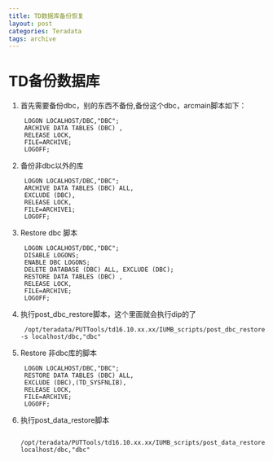 ```yaml
---
title: TD数据库备份恢复
layout: post
categories: Teradata
tags: archive
---
```

# TD备份数据库

1. 首先需要备份dbc，别的东西不备份,备份这个dbc，arcmain脚本如下：  

		LOGON LOCALHOST/DBC,"DBC";
		ARCHIVE DATA TABLES (DBC) ,
		RELEASE LOCK,
		FILE=ARCHIVE;
		LOGOFF;

2. 备份非dbc以外的库
 
		LOGON LOCALHOST/DBC,"DBC";
		ARCHIVE DATA TABLES (DBC) ALL,
		EXCLUDE (DBC),
		RELEASE LOCK,
		FILE=ARCHIVE1;
		LOGOFF;
	
3. Restore dbc 脚本  

		LOGON LOCALHOST/DBC,"DBC";
		DISABLE LOGONS;
		ENABLE DBC LOGONS;
		DELETE DATABASE (DBC) ALL, EXCLUDE (DBC);
		RESTORE DATA TABLES (DBC) ,
		RELEASE LOCK,
		FILE=ARCHIVE;
		LOGOFF;
	
4. 执行post_dbc_restore脚本，这个里面就会执行dip的了 

		/opt/teradata/PUTTools/td16.10.xx.xx/IUMB_scripts/post_dbc_restore -s localhost/dbc,"dbc"

5. Restore 非dbc库的脚本  

		LOGON LOCALHOST/DBC,"DBC";
		RESTORE DATA TABLES (DBC) ALL,
		EXCLUDE (DBC),(TD_SYSFNLIB),
		RELEASE LOCK,
		FILE=ARCHIVE;
		LOGOFF;
		
6. 执行post_data_restore脚本

		/opt/teradata/PUTTools/td16.10.xx.xx/IUMB_scripts/post_data_restore  localhost/dbc,"dbc"
